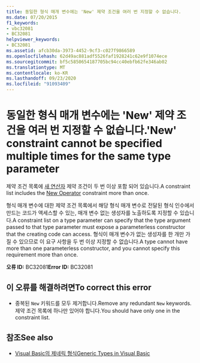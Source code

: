```yaml
---
title: 동일한 형식 매개 변수에는 'New' 제약 조건을 여러 번 지정할 수 없습니다.
ms.date: 07/20/2015
f1_keywords:
- vbc32081
- BC32081
helpviewer_keywords:
- BC32081
ms.assetid: afcb30da-3973-4452-9cf3-c027f9866589
ms.openlocfilehash: 62d49ac881adf5526faf1928241c62e9f1074ece
ms.sourcegitcommit: bf5c5850654187705bc94cc40ebfb62fe346ab02
ms.translationtype: MT
ms.contentlocale: ko-KR
ms.lasthandoff: 09/23/2020
ms.locfileid: "91093409"
---
```

# <a name="new-constraint-cannot-be-specified-multiple-times-for-the-same-type-parameter"></a><span data-ttu-id="ce8e8-102">동일한 형식 매개 변수에는 'New' 제약 조건을 여러 번 지정할 수 없습니다.</span><span class="sxs-lookup"><span data-stu-id="ce8e8-102">'New' constraint cannot be specified multiple times for the same type parameter</span></span>

<span data-ttu-id="ce8e8-103">제약 조건 목록에 [새 연산자](../language-reference/operators/new-operator.md) 제약 조건이 두 번 이상 포함 되어 있습니다.</span><span class="sxs-lookup"><span data-stu-id="ce8e8-103">A constraint list includes the [New Operator](../language-reference/operators/new-operator.md) constraint more than once.</span></span>  
  
 <span data-ttu-id="ce8e8-104">형식 매개 변수에 대한 제약 조건 목록에서 해당 형식 매개 변수로 전달된 형식 인수에서 만드는 코드가 액세스할 수 있는, 매개 변수 없는 생성자를 노출하도록 지정할 수 있습니다.</span><span class="sxs-lookup"><span data-stu-id="ce8e8-104">A constraint list on a type parameter can specify that the type argument passed to that type parameter must expose a parameterless constructor that the creating code can access.</span></span> <span data-ttu-id="ce8e8-105">형식이 매개 변수가 없는 생성자를 한 개만 가질 수 있으므로 이 요구 사항을 두 번 이상 지정할 수 없습니다.</span><span class="sxs-lookup"><span data-stu-id="ce8e8-105">A type cannot have more than one parameterless constructor, and you cannot specify this requirement more than once.</span></span>  
  
 <span data-ttu-id="ce8e8-106">**오류 ID:** BC32081</span><span class="sxs-lookup"><span data-stu-id="ce8e8-106">**Error ID:** BC32081</span></span>  
  
## <a name="to-correct-this-error"></a><span data-ttu-id="ce8e8-107">이 오류를 해결하려면</span><span class="sxs-lookup"><span data-stu-id="ce8e8-107">To correct this error</span></span>  
  
- <span data-ttu-id="ce8e8-108">중복된 `New` 키워드를 모두 제거합니다.</span><span class="sxs-lookup"><span data-stu-id="ce8e8-108">Remove any redundant `New` keywords.</span></span> <span data-ttu-id="ce8e8-109">제약 조건 목록에 하나만 있어야 합니다.</span><span class="sxs-lookup"><span data-stu-id="ce8e8-109">You should have only one in the constraint list.</span></span>  
  
## <a name="see-also"></a><span data-ttu-id="ce8e8-110">참조</span><span class="sxs-lookup"><span data-stu-id="ce8e8-110">See also</span></span>

- [<span data-ttu-id="ce8e8-111">Visual Basic의 제네릭 형식</span><span class="sxs-lookup"><span data-stu-id="ce8e8-111">Generic Types in Visual Basic</span></span>](../programming-guide/language-features/data-types/generic-types.md)
